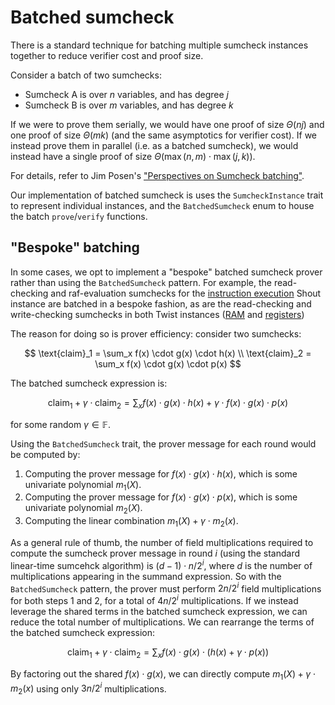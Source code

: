 # Batched sumcheck

There is a standard technique for batching multiple sumcheck instances together to reduce verifier cost and proof size.

Consider a batch of two sumchecks:

- Sumcheck A is over $n$ variables, and has degree $j$
- Sumcheck B is over $m$ variables, and has degree $k$

If we were to prove them serially, we would have one proof of size $\Theta(nj)$ and one proof of size $\Theta(mk)$ (and the same asymptotics for verifier cost).
If we instead prove them in parallel (i.e. as a batched sumcheck), we would instead have a single proof of size $\Theta(\max(n, m) \cdot \max(j, k))$.

For details, refer to Jim Posen's ["Perspectives on Sumcheck batching"](https://hackmd.io/s/HyxaupAAA).

Our implementation of batched sumcheck is uses the `SumcheckInstance` trait to represent individual instances, and the `BatchedSumcheck` enum to house the batch `prove`/`verify` functions.

## "Bespoke" batching

In some cases, we opt to implement a "bespoke" batched sumcheck prover rather than using the `BatchedSumcheck` pattern.
For example, the read-checking and raf-evaluation sumchecks for the [instruction execution](../architecture/instruction_execution.md) Shout instance are batched in a bespoke fashion, as are the read-checking and write-checking sumchecks in both Twist instances ([RAM](../architecture/ram.md) and [registers](../architecture/registers.md))

The reason for doing so is prover efficiency: consider two sumchecks:

$$
\text{claim}_1 = \sum_x f(x) \cdot g(x) \cdot h(x) \\
\text{claim}_2 = \sum_x  f(x) \cdot g(x) \cdot p(x)
$$

The batched sumcheck expression is:

$$
\text{claim}_1 + \gamma \cdot \text{claim}_2 = \sum_x f(x) \cdot g(x) \cdot h(x) + \gamma \cdot f(x) \cdot g(x) \cdot p(x)
$$

for some random $\gamma \in \mathbb{F}$.

Using the `BatchedSumcheck` trait, the prover message for each round would be computed by:

1. Computing the prover message for $f(x) \cdot g(x) \cdot h(x)$, which is some univariate polynomial $m_1(X)$.
2. Computing the prover message for $f(x) \cdot g(x) \cdot p(x)$, which is some univariate polynomial $m_2(X)$.
3. Computing the linear combination $m_1(X) + \gamma \cdot m_2(x)$.

As a general rule of thumb, the number of field multiplications required to compute the sumcheck prover message in round $i$ (using the standard linear-time sumcehck algorithm) is $(d - 1) \cdot n / 2^i$, where $d$ is the number of multiplications appearing in the summand expression.
So with the `BatchedSumcheck` pattern, the prover must perform $2n / 2^i$ field multiplications for both steps 1 and 2, for a total of $4n / 2^i$ multiplications.
If we instead leverage the shared terms in the batched sumcheck expression, we can reduce the total number of multiplications.
We can rearrange the terms of the batched sumcheck expression:

$$
\text{claim}_1 + \gamma \cdot \text{claim}_2 = \sum_x f(x) \cdot g(x) \cdot \left(h(x) + \gamma \cdot  p(x)\right)
$$

By factoring out the shared $f(x) \cdot g(x)$, we can directly compute $m_1(X) + \gamma \cdot m_2(x)$ using only $3n / 2^i$ multiplications.
